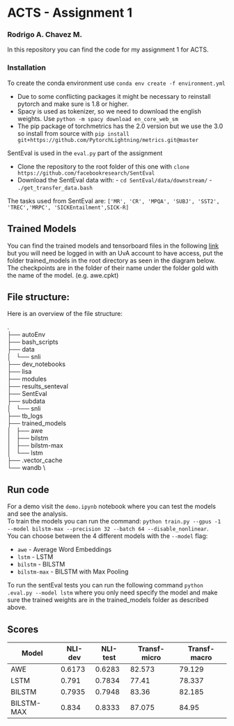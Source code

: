 # ACTS - Assignment 1
### Rodrigo A. Chavez M.

In this repository you can find the code for my assignment 1 for ACTS.

### Installation
To create the conda environment use `conda env create -f environment.yml`
 -  Due to some conflicting packages it might be necessary to reinstall pytorch and make sure is 1.8 or higher.
 -  Spacy is used as tokenizer, so we need to download the english weights. Use `python -m spacy download en_core_web_sm`
 -  The pip package of torchmetrics has the 2.0 version but we use the 3.0 so install from source with `pip install git+https://github.com/PytorchLightning/metrics.git@master`   


SentEval is used in the `eval.py` part of the assignment
  -  Clone the repository to the root folder of this one with `clone https://github.com/facebookresearch/SentEval`
  -  Download the SentEval data with:
    -  `cd SentEval/data/downstream/`
    -  `./get_transfer_data.bash`

The tasks used from SentEval are: 
`['MR', 'CR', 'MPQA', 'SUBJ', 'SST2', 'TREC','MRPC', 'SICKEntailment',SICK-R]`



## Trained Models
You can find the trained models and tensorboard files in the following [link](https://amsuni-my.sharepoint.com/:f:/g/personal/rodrigo_alejandro_chavez_mulsa_student_uva_nl/EnePx_5QUWlHluiaFNyBSmUBOJUtn9blka-rVCY-bhRPKw?e=n0ELsc) but you will need be logged in with an UvA account to have access, put the folder trained_models in the root directory as seen in the diagram below. The checkpoints are in the folder of their name under the folder gold with the name of the model. (e.g. awe.cpkt)


## File structure:
Here is an overview of the file structure:   

. \
├── autoEnv \
├── bash_scripts \
├── data \
│   └── snli \
├── dev_notebooks \
├── lisa \
├── modules \
├── results_senteval \
├── SentEval \
├── subdata \
│   └── snli \
├── tb_logs \
├── trained_models \
│   ├── awe \
│   ├── bilstm \
│   ├── bilstm-max \
│   └── lstm \
├── .vector_cache \
└── wandb \


## Run code

For a demo visit the `demo.ipynb` notebook where you can test the models and see the analysis.  
To train the models you can run the command:  `python train.py --gpus -1 --model bilstm-max --precision 32 --batch 64 --disable_nonlinear`.  
You can choose between the 4 different models with the `--model` flag:   
 -  `awe` - Average Word Embeddings
 -  `lstm` - LSTM
 -  `bilstm`  - BILSTM
 -  `bilstm-max` - BILSTM with Max Pooling

To run the sentEval tests you can run the following command `python .eval.py --model lstm` where you only need specify the model and make sure the trained weights are in the trained_models folder as described above.



## Scores

| Model      | NLI-dev | NLI-test | Transf-micro | Transf-macro |
|------------|---------|----------|--------------|--------------|
| AWE        | 0.6173  | 0.6283   | 82.573       | 79.129       |
| LSTM       | 0.791   | 0.7834   | 77.41        | 78.337       |
| BILSTM     | 0.7935  | 0.7948   | 83.36        | 82.185       |
| BILSTM-MAX | 0.834   | 0.8333   | 87.075       | 84.95        |
